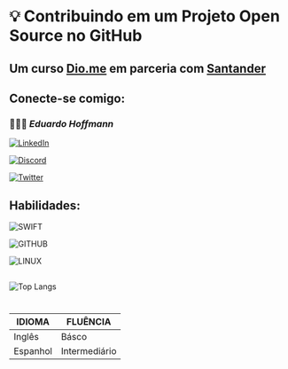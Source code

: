# 💡 Contribuindo em um Projeto Open Source no GitHub

## Um curso [Dio.me](https://www.dio.me/) em parceria com [Santander](santander.com.br)

## Conecte-se comigo:

### 🧔🏼‍♂️ _**Eduardo Hoffmann**_

[![LinkedIn](https://img.shields.io/badge/LinkedIn-FFF?style=for-the-badge&logo=linkedin&logoColor=0E76A8)](https://www.linkedin.com/in/eduardo.hoffmann/)

[![Discord](https://img.shields.io/badge/Discord-FFF?style=for-the-badge&logo=discord)](https://www.discord.com/in/hoffmann33/)

[![Twitter](https://img.shields.io/badge/Twitter-FFF?style=for-the-badge&logo=twitter)](https://twitter.com/DuHoffmann)

## Habilidades:
![SWIFT](https://img.shields.io/badge/SWIFT-000?style=for-the-badge&logo=swift)

![GITHUB](https://img.shields.io/badge/GITHUB-000?style=for-the-badge&logo=github)

![LINUX](https://img.shields.io/badge/linux-000?style=for-the-badge&logo=linux)

##

![Top
Langs](https://github-readme-stats-git-masterrstaa-rickstaa.vercel.app/api/top-langs/?username=efhoffmann&layout=compact&bg_color=000&border_color=30A3DC&title_color=E94D5F&text_color=FFF)


#


| IDIOMA        | FLUÊNCIA      |
| ------------- | ------------- |
| Inglês        |      Básco    |
| Espanhol      | Intermediário |







